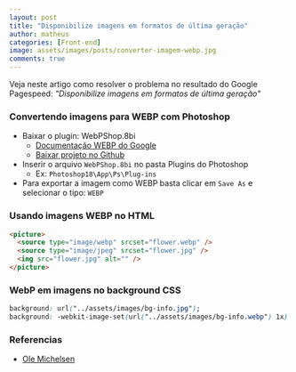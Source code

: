 ```yaml
---
layout: post
title: "Disponibilize imagens em formatos de última geração"
author: matheus
categories: [Front-end]
image: assets/images/posts/converter-imagem-webp.jpg
comments: true
---
```


Veja neste artigo como resolver o problema no resultado do Google Pagespeed: _"Disponibilize imagens em formatos de última geração"_

### Convertendo imagens para WEBP com Photoshop

- Baixar o plugin: WebPShop.8bi
  - [Documentação WEBP do Google][link1]
  - [Baixar projeto no Github][link2]
- Inserir o arquivo `WebPShop.8bi` no pasta Plugins do Photoshop
  - Ex: `Photoshop18\App\Ps\Plug-ins`
- Para exportar a imagem como WEBP basta clicar em `Save As` e selecionar o tipo: `WEBP`

[link1]: https://developers.google.com/speed/webp/docs/webpshop#windows_installation_steps
[link2]: https://github.com/webmproject/WebPShop/releases

### Usando imagens WEBP no HTML

```html
<picture>
  <source type="image/webp" srcset="flower.webp" />
  <source type="image/jpeg" srcset="flower.jpg" />
  <img src="flower.jpg" alt="" />
</picture>
```

### WebP em imagens no background CSS

```css
background: url("../assets/images/bg-info.jpg");
background: -webkit-image-set(url("../assets/images/bg-info.webp") 1x) no-repeat;
```

### Referencias

- [Ole Michelsen](https://ole.michelsen.dk/blog/using-webp-images-html-css/)
